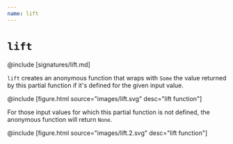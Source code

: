 ```yaml
---
name: lift
---
```


# `lift`

@include [signatures/lift.md]

`lift` creates an anonymous function that wraps with `Some` the value returned by this partial function if it's defined for the given input value.

@include [figure.html source="images/lift.svg" desc="lift function"]

For those input values for which this partial function is not defined, the anonymous function will return `None`.

@include [figure.html source="images/lift.2.svg" desc="lift function"]
